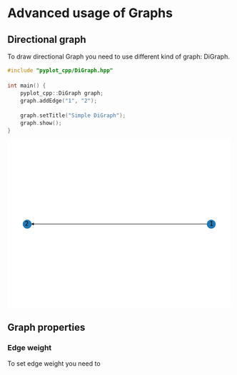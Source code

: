 # Advanced usage of Graphs

## Directional graph

To draw directional Graph you need to use different kind of graph: DiGraph.
```c++
#include "pyplot_cpp/DiGraph.hpp"

int main() {
    pyplot_cpp::DiGraph graph;
    graph.addEdge("1", "2");

    graph.setTitle("Simple DiGraph");
    graph.show();
}
```
<img src="DiGraph_Simple.png" width="500">

## Graph properties

### Edge weight
To set edge weight you need to 